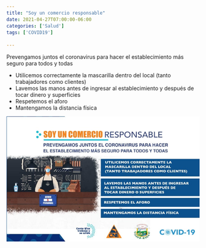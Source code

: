 ```yaml
---
title: "Soy un comercio responsable"
date: 2021-04-27T07:00:00-06:00
categories: ['Salud']
tags: ['COVID19']

---
```

Prevengamos juntos el coronavirus para hacer el establecimiento más seguro para todos y todas
<!--more-->
* Utilicemos correctamente la mascarilla dentro del local (tanto trabajadores como clientes)
* Lavemos las manos antes de ingresar al establecimiento y después de tocar dinero y superficies
* Respetemos el aforo
* Mantengamos la distancia física

![Image](featuredImage.jpg)